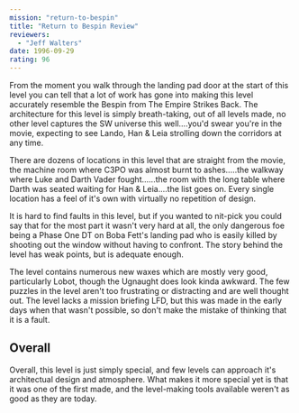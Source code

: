 ```yaml
---
mission: "return-to-bespin"
title: "Return to Bespin Review"
reviewers: 
  - "Jeff Walters"
date: 1996-09-29
rating: 96
---
```


From the moment you walk through the landing pad door at the start of this level you can tell that a lot of work has gone into making this level accurately resemble the Bespin from The Empire Strikes Back. The architecture for this level is simply breath-taking, out of all levels made, no other level captures the SW universe this well....you'd swear you're in the movie, expecting to see Lando, Han & Leia strolling down the corridors at any time.

There are dozens of locations in this level that are straight from the movie, the machine room where C3PO was almost burnt to ashes.....the walkway where Luke and Darth Vader fought......the room with the long table where Darth was seated waiting for Han & Leia....the list goes on. Every single location has a feel of it's own with virtually no repetition of design.

It is hard to find faults in this level, but if you wanted to nit-pick you could say that for the most part it wasn't very hard at all, the only dangerous foe being a Phase One DT on Boba Fett's landing pad who is easily killed by shooting out the window without having to confront. The story behind the level has weak points, but is adequate enough.

The level contains numerous new waxes which are mostly very good, particularly Lobot, though the Ugnaught does look kinda awkward. The few puzzles in the level aren't too frustrating or distracting and are well thought out. The level lacks a mission briefing LFD, but this was made in the early days when that wasn't possible, so don't make the mistake of thinking that it is a fault.

## Overall

Overall, this level is just simply special, and few levels can approach it's architectual design and atmosphere. What makes it more special yet is that it was one of the first made, and the level-making tools available weren't as good as they are today.